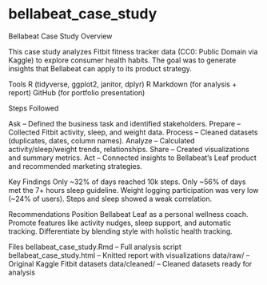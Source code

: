 # bellabeat_case_study

Bellabeat Case Study Overview

This case study analyzes Fitbit fitness tracker data (CC0: Public Domain via Kaggle) to explore consumer health habits.
The goal was to generate insights that Bellabeat can apply to its product strategy.

Tools
R (tidyverse, ggplot2, janitor, dplyr)
R Markdown (for analysis + report)
GitHub (for portfolio presentation)

Steps Followed

Ask – Defined the business task and identified stakeholders.
Prepare – Collected Fitbit activity, sleep, and weight data.
Process – Cleaned datasets (duplicates, dates, column names).
Analyze – Calculated activity/sleep/weight trends, relationships.
Share – Created visualizations and summary metrics.
Act – Connected insights to Bellabeat’s Leaf product and recommended marketing strategies.

Key Findings
Only ~32% of days reached 10k steps.
Only ~56% of days met the 7+ hours sleep guideline.
Weight logging participation was very low (~24% of users).
Steps and sleep showed a weak correlation.

Recommendations
Position Bellabeat Leaf as a personal wellness coach.
Promote features like activity nudges, sleep support, and automatic tracking.
Differentiate by blending style with holistic health tracking.

Files
bellabeat_case_study.Rmd – Full analysis script
bellabeat_case_study.html – Knitted report with visualizations
data/raw/ – Original Kaggle Fitbit datasets
data/cleaned/ – Cleaned datasets ready for analysis
